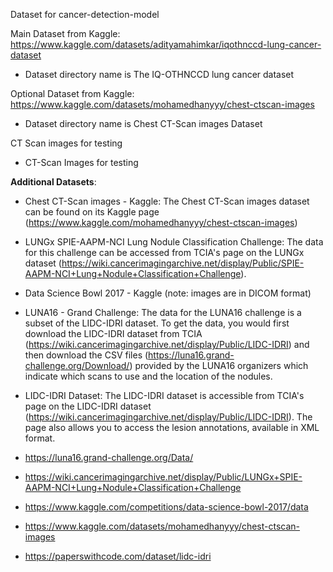 Dataset for cancer-detection-model

Main Dataset from Kaggle: https://www.kaggle.com/datasets/adityamahimkar/iqothnccd-lung-cancer-dataset
- Dataset directory name is The IQ-OTHNCCD lung cancer dataset

Optional Dataset from Kaggle: https://www.kaggle.com/datasets/mohamedhanyyy/chest-ctscan-images
- Dataset directory name is Chest CT-Scan images Dataset

CT Scan images for testing
- CT-Scan Images for testing


**Additional Datasets**:

- Chest CT-Scan images - Kaggle: The Chest CT-Scan images dataset can be found on its Kaggle page (https://www.kaggle.com/mohamedhanyyy/chest-ctscan-images)

- LUNGx SPIE-AAPM-NCI Lung Nodule Classification Challenge: The data for this challenge can be accessed from TCIA's page on the LUNGx dataset (https://wiki.cancerimagingarchive.net/display/Public/SPIE-AAPM-NCI+Lung+Nodule+Classification+Challenge).

- Data Science Bowl 2017 - Kaggle (note: images are in DICOM format)

- LUNA16 - Grand Challenge: The data for the LUNA16 challenge is a subset of the LIDC-IDRI dataset. To get the data, you would first download the LIDC-IDRI dataset from TCIA (https://wiki.cancerimagingarchive.net/display/Public/LIDC-IDRI) and then download the CSV files  (https://luna16.grand-challenge.org/Download/) provided by the LUNA16 organizers which indicate which scans to use and the location of the nodules.

- LIDC-IDRI Dataset: The LIDC-IDRI dataset is accessible from TCIA's page on the LIDC-IDRI dataset (https://wiki.cancerimagingarchive.net/display/Public/LIDC-IDRI). The page also allows you to access the lesion annotations, available in XML format.


- https://luna16.grand-challenge.org/Data/

- https://wiki.cancerimagingarchive.net/display/Public/LUNGx+SPIE-AAPM-NCI+Lung+Nodule+Classification+Challenge

- https://www.kaggle.com/competitions/data-science-bowl-2017/data

- https://www.kaggle.com/datasets/mohamedhanyyy/chest-ctscan-images

- https://paperswithcode.com/dataset/lidc-idri